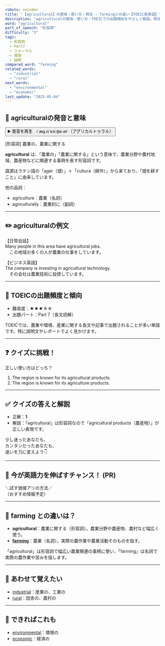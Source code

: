 ```yaml
---
robots: noindex
title: "【agricultural】の意味・使い方・例文 ― farmingとの違い【TOEIC英単語】"
description: "agriculturalの意味・使い方・TOEICでの出題傾向をやさしく解説。例文・クイズ付きでfarmingとの違いもわかりやすく学べます。"
word: "agricultural"
part_of_speech: "形容詞"
difficulty: "3"
tags:
  - 形容詞
  - Part7
  - フォーマル
  - 環境
  - 説明
compared_word: "farming"
related_words:
  - "industrial"
  - "rural"
next_words:
  - "environmental"
  - "economic"
last_update: "2025-05-04"
---
```


## 🔰 agriculturalの発音と意味

<button class="play-audio" onclick="playTTS('agricultural')">
  <span class="play-audio-main">
    ▶️ 発音を再生　/ˌæɡ.rɪˈkʌl.tʃər.əl/
  </span>
  <span class="play-audio-sub">
    （アグリカルトゥラル）
  </span>
</button>

[形容詞] 農業の、農業に関する

**agricultural** は、「農業の」「農業に関する」という意味で、農業分野や農村地域、農産物などに関連する事柄を表す形容詞です。

語源はラテン語の「ager（畑）」＋「cultura（耕作）」から来ており、「畑を耕すこと」に由来しています。

他の品詞：  
- agriculture：農業（名詞）
- agriculturally：農業的に（副詞）

---

## ✏️ agriculturalの例文

【日常会話】  
Many people in this area have agricultural jobs.  
　この地域の多くの人が農業の仕事をしています。

【ビジネス英語】  
The company is investing in agricultural technology.  
　その会社は農業技術に投資しています。

---

## 🎯 TOEICの出題頻度と傾向

- 難易度：★★★☆☆
- 出題パート：Part 7（長文読解）

TOEICでは、農業や環境、産業に関する長文や記事で出題されることが多い単語です。特に説明文やレポートでよく見かけます。

---

## ❓ クイズに挑戦！

正しい使い方はどっち？

1. The region is known for its agricultural products.  
2. The region is known for its agriculture products.

---

## ✅ クイズの答えと解説

- 正解：**1**
- 解説：「agricultural」は形容詞なので「agricultural products（農産物）」が正しい表現です。

少し迷ったあなたも、  
カンタンだったあなたも、  
迷いを力に変えよう👇️

---

## 🚀 今が英語力を伸ばすチャンス！ (PR)

<div class="info-center">
＼試す価値アリの方法／<br>  
（おすすめ情報予定）
</div>

---

## 🤔  farming との違いは？

- **agricultural**：農業に関する（形容詞）。農業分野や農産物、農村など幅広く使う。
- **[farming](/farming)**：農業（名詞）。実際の農作業や農業活動そのものを指す。

「agricultural」は形容詞で幅広い農業関連の事柄に使い、「farming」は名詞で実際の農作業や営みを指します。

---

## 🧩 あわせて覚えたい

- [industrial](/industrial)：産業の、工業の
- [rural](/rural)：田舎の、農村の

---

## 📖 できればこれも

- [environmental](/environmental)：環境の
- [economic](/economic)：経済の

<!-- cvid: aid03_bid19 -->
